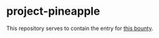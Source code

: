 # project-pineapple
This repository serves to contain the entry for [this bounty](https://github.com/balajis/twitter-export). 

